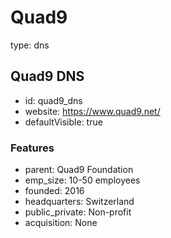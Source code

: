 # Quad9
type: dns

## Quad9 DNS
- id: quad9_dns
- website: https://www.quad9.net/
- defaultVisible: true

### Features
- parent: Quad9 Foundation
- emp_size: 10-50 employees
- founded: 2016
- headquarters: Switzerland
- public_private: Non-profit
- acquisition: None
